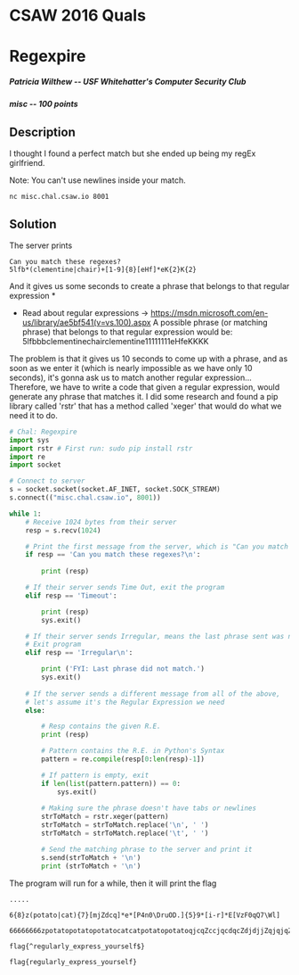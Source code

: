 # CSAW 2016 Quals
# Regexpire
##### Patricia Wilthew -- USF Whitehatter's Computer Security Club
##### misc -- 100 points
## Description

I thought I found a perfect match but she ended up being my regEx girlfriend.

Note: You can't use newlines inside your match.

`nc misc.chal.csaw.io 8001`

## Solution
The server prints
~~~
Can you match these regexes?
5lfb*(clementine|chair)+[1-9]{8}[eHf]*eK{2}K{2}
~~~
And it gives us some seconds to create a phrase that belongs to that regular expression *

* Read about regular expressions -> https://msdn.microsoft.com/en-us/library/ae5bf541(v=vs.100).aspx
A possible phrase (or matching phrase) that belongs to that regular expression would be: 5lfbbbclementinechairclementine11111111eHfeKKKK

The problem is that it gives us 10 seconds to come up with a phrase, and as soon as we enter it (which is nearly impossible as we have only 10 seconds), it's gonna ask us to match another regular expression... 
Therefore, we have to write a code that given a regular expression, would generate any phrase that matches it.
I did some research and found a pip library called 'rstr' that has a method called 'xeger' that would do what we need it to do.

~~~python
# Chal: Regexpire
import sys
import rstr # First run: sudo pip install rstr
import re
import socket

# Connect to server
s = socket.socket(socket.AF_INET, socket.SOCK_STREAM)
s.connect(("misc.chal.csaw.io", 8001))

while 1:
    # Receive 1024 bytes from their server
    resp = s.recv(1024)

	# Print the first message from the server, which is "Can you match ...."
    if resp == 'Can you match these regexes?\n':
        
        print (resp)

    # If their server sends Time Out, exit the program
    elif resp == 'Timeout':

        print (resp)
        sys.exit()

	# If their server sends Irregular, means the last phrase sent was not a match. 
	# Exit program
    elif resp == 'Irregular\n':

        print ('FYI: Last phrase did not match.')
        sys.exit()
    
    # If the server sends a different message from all of the above,
    # let's assume it's the Regular Expression we need
    else:

        # Resp contains the given R.E. 
        print (resp)

        # Pattern contains the R.E. in Python's Syntax
        pattern = re.compile(resp[0:len(resp)-1])

        # If pattern is empty, exit
        if len(list(pattern.pattern)) == 0:
            sys.exit()
        
        # Making sure the phrase doesn't have tabs or newlines
        strToMatch = rstr.xeger(pattern)
        strToMatch = strToMatch.replace('\n', ' ')
        strToMatch = strToMatch.replace('\t', ' ')

        # Send the matching phrase to the server and print it   
        s.send(strToMatch + '\n')
        print (strToMatch + '\n')
~~~
The program will run for a while, then it will print the flag
~~~
.....

6{8}z(potato|cat){7}[mjZdcq]*e*[P4n0\DruOD.]{5}9*[i-r]*E[VzF0qQ7\Wl]

66666666zpotatopotatopotatocatcatpotatopotatoqjcqZccjqcdqcZdjdjjZqjqjqZmZeeeeeeeeeeeeee4uD!r9999999999999999999999999999999999999999999999999999999999999999999999999999999jpmlimnqpqiqqkllnmkmpjipprkkrmrpolnlklnmlronrqlmjronkirpqmEq

flag{^regularly_express_yourself$}

flag{regularly_express_yourself}
~~~
